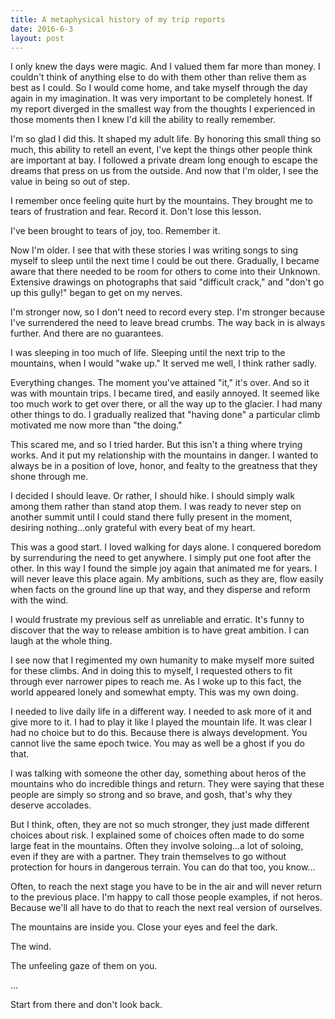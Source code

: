 ```yaml
---
title: A metaphysical history of my trip reports
date: 2016-6-3
layout: post
---
```


I only knew the days were magic. And I valued them far more than money. I
couldn't think of anything else to do with them other than relive them as best
as I could. So I would come home, and take myself through the day again in my
imagination. It was very important to be completely honest. If my report
diverged in the smallest way from the thoughts I experienced in those moments
then I knew I'd kill the ability to really remember.

I'm so glad I did this. It shaped my adult life. By honoring this small thing so
much, this ability to retell an event, I've kept the things other people think
are important at bay. I followed a private dream long enough to escape the
dreams that press on us from the outside. And now that I'm older, I see the
value in being so out of step.

I remember once feeling quite hurt by the mountains. They brought me to tears of
frustration and fear. Record it. Don't lose this lesson.

I've been brought to tears of joy, too. Remember it.

Now I'm older. I see that with these stories I was writing songs to sing myself
to sleep until the next time I could be out there. Gradually, I became aware
that there needed to be room for others to come into their Unknown. Extensive
drawings on photographs that said "difficult crack," and "don't go up this
gully!" began to get on my nerves.

I'm stronger now, so I don't need to record every step. I'm stronger because
I've surrendered the need to leave bread crumbs. The way back in is always
further. And there are no guarantees.

I was sleeping in too much of life. Sleeping until the next trip to the
mountains, when I would "wake up." It served me well, I think rather sadly.

Everything changes. The moment you've attained "it," it's over. And so it was
with mountain trips. I became tired, and easily annoyed. It seemed like too much
work to get over there, or all the way up to the glacier. I had many other
things to do. I gradually realized that "having done" a particular climb
motivated me now more than "the doing."

This scared me, and so I tried harder. But this isn't a thing where trying
works. And it put my relationship with the mountains in danger. I wanted to
always be in a position of love, honor, and fealty to the greatness that they
shone through me.

I decided I should leave. Or rather, I should hike. I should simply walk among
them rather than stand atop them. I was ready to never step on another summit
until I could stand there fully present in the moment, desiring nothing...only
grateful with every beat of my heart.

This was a good start. I loved walking for days alone. I conquered boredom by
surrenduring the need to get anywhere. I simply put one foot after the other. In
this way I found the simple joy again that animated me for years. I will never
leave this place again. My ambitions, such as they are, flow easily when facts
on the ground line up that way, and they disperse and reform with the wind.

I would frustrate my previous self as unreliable and erratic. It's funny to
discover that the way to release ambition is to have great ambition. I can laugh
at the whole thing.

I see now that I regimented my own humanity to make myself more suited for these
climbs. And in doing this to myself, I requested others to fit through ever
narrower pipes to reach me. As I woke up to this fact, the world appeared lonely
and somewhat empty. This was my own doing.

I needed to live daily life in a different way. I needed to ask more of it and
give more to it. I had to play it like I played the mountain life. It was clear
I had no choice but to do this. Because there is always development. You cannot
live the same epoch twice. You may as well be a ghost if you do that.

I was talking with someone the other day, something about heros of the mountains
who do incredible things and return. They were saying that these people are
simply so strong and so brave, and gosh, that's why they deserve accolades.

But I think, often, they are not so much stronger, they just made different
choices about risk. I explained some of choices often made to do some large feat
in the mountains. Often they involve soloing...a lot of soloing, even if they
are with a partner. They train themselves to go without protection for hours in
dangerous terrain. You can do that too, you know...

Often, to reach the next stage you have to be in the air and will never return
to the previous place. I'm happy to call those people examples, if not
heros. Because we'll all have to do that to reach the next real version of
ourselves.

The mountains are inside you. Close your eyes and feel the dark.

The wind.

The unfeeling gaze of them on you.

...

Start from there and don't look back.
